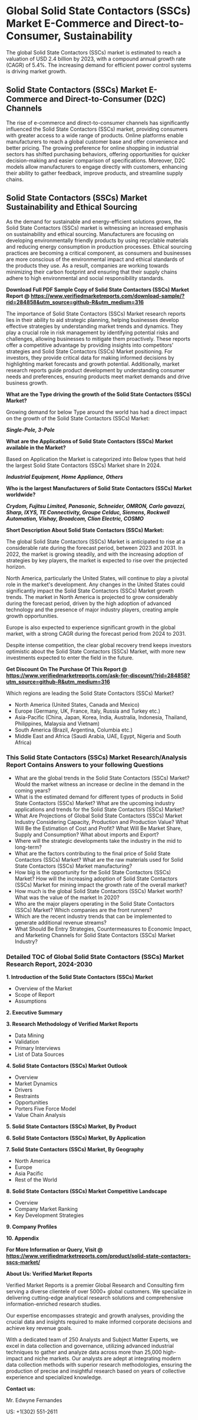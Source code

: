 <h1>Global Solid State Contactors (SSCs) Market E-Commerce and Direct-to-Consumer, Sustainability</h1><p class=""><p>The global Solid State Contactors (SSCs) market is estimated to reach a valuation of USD 2.4 billion by 2023, with a compound annual growth rate (CAGR) of 5.4%. The increasing demand for efficient power control systems is driving market growth.</p><h2>Solid State Contactors (SSCs) Market E-Commerce and Direct-to-Consumer (D2C) Channels</h2><p>The rise of e-commerce and direct-to-consumer channels has significantly influenced the Solid State Contactors (SSCs) market, providing consumers with greater access to a wide range of products. Online platforms enable manufacturers to reach a global customer base and offer convenience and better pricing. The growing preference for online shopping in industrial sectors has shifted purchasing behaviors, offering opportunities for quicker decision-making and easier comparison of specifications. Moreover, D2C models allow manufacturers to engage directly with customers, enhancing their ability to gather feedback, improve products, and streamline supply chains.</p><h2>Solid State Contactors (SSCs) Market Sustainability and Ethical Sourcing</h2><p>As the demand for sustainable and energy-efficient solutions grows, the Solid State Contactors (SSCs) market is witnessing an increased emphasis on sustainability and ethical sourcing. Manufacturers are focusing on developing environmentally friendly products by using recyclable materials and reducing energy consumption in production processes. Ethical sourcing practices are becoming a critical component, as consumers and businesses are more conscious of the environmental impact and ethical standards of the products they use. As a result, companies are working towards minimizing their carbon footprint and ensuring that their supply chains adhere to high environmental and social responsibility standards.</p></p><p class=""><strong>Download Full PDF Sample Copy of Solid State Contactors (SSCs) Market Report @ <a href="https://www.verifiedmarketreports.com/download-sample/?rid=284858&utm_source=github-R&utm_medium=316" target="_blank">https://www.verifiedmarketreports.com/download-sample/?rid=284858&utm_source=github-R&utm_medium=316</a></strong></p><p>The importance of&nbsp;Solid State Contactors (SSCs) Market research reports lies in their ability to aid strategic planning, helping businesses develop effective strategies by understanding market trends and dynamics. They play a crucial role in risk management by identifying potential risks and challenges, allowing businesses to mitigate them proactively. These reports offer a competitive advantage by providing insights into competitors' strategies and Solid State Contactors (SSCs) Market positioning. For investors, they provide critical data for making informed decisions by highlighting market forecasts and growth potential. Additionally, market research reports guide product development by understanding consumer needs and preferences, ensuring products meet market demands and drive business growth.</p><p><strong>What are the&nbsp;Type driving the growth of the Solid State Contactors (SSCs) Market?</strong></p><p id="" class="">Growing demand for below Type around the world has had a direct impact on the growth of the Solid State Contactors (SSCs) Market:</p><p class=""><em><strong>Single-Pole, 3-Pole</strong></em></p><p class=""><strong>What are the&nbsp;Applications&nbsp;of Solid State Contactors (SSCs) Market available in the Market?</strong></p><p id="" class="">Based on Application the Market is categorized into Below types that held the largest Solid State Contactors (SSCs) Market share In 2024.</p><p class=""><em><strong>Industrial Equipment, Home Appliance, Others</strong></em></p><p class=""><strong>Who is the largest Manufacturers of Solid State Contactors (SSCs) Market worldwide?</strong></p><p><em><strong>Crydom, Fujitsu Limited, Panasonic, Schneider, OMRON, Carlo gavazzi, Sharp, IXYS, TE Connectivity, Groupe Celduc, Siemens, Rockwell Automation, Vishay, Broadcom, Clion Electric, COSMO</strong></em></p><p id="" class=""><strong>Short Description About Solid State Contactors (SSCs) Market:</strong></p><p>The global Solid State Contactors (SSCs) Market is anticipated to rise at a considerable rate during the forecast period, between 2023 and 2031. In 2022, the market is growing steadily, and with the increasing adoption of strategies by key players, the market is expected to rise over the projected horizon.</p><p>North America, particularly the United States, will continue to play a pivotal role in the market's development. Any changes in the United States could significantly impact the Solid State Contactors (SSCs) Market growth trends. The market in North America is projected to grow considerably during the forecast period, driven by the high adoption of advanced technology and the presence of major industry players, creating ample growth opportunities.</p><p>Europe is also expected to experience significant growth in the global market, with a strong CAGR during the forecast period from 2024 to 2031.</p><p>Despite intense competition, the clear global recovery trend keeps investors optimistic about the Solid State Contactors (SSCs) Market, with more new investments expected to enter the field in the future.</p><p id="" class=""><strong>Get Discount On The Purchase Of This Report @ <a href="https://www.verifiedmarketreports.com/ask-for-discount/?rid=284858?utm_source=github-R&utm_medium=316" target="_blank">https://www.verifiedmarketreports.com/ask-for-discount/?rid=284858?utm_source=github-R&utm_medium=316</a></strong></p><p class="">Which regions are leading the Solid State Contactors (SSCs) Market?</p><ul><li>North America (United States, Canada and Mexico)</li><li>Europe (Germany, UK, France, Italy, Russia and Turkey etc.)</li><li>Asia-Pacific (China, Japan, Korea, India, Australia, Indonesia, Thailand, Philippines, Malaysia and Vietnam)</li><li>South America (Brazil, Argentina, Columbia etc.)</li><li>Middle East and Africa (Saudi Arabia, UAE, Egypt, Nigeria and South Africa)</li></ul><h3 id="" class="">This Solid State Contactors (SSCs) Market Research/Analysis Report Contains Answers to your following Questions</h3><ul><li>What are the global trends in the Solid State Contactors (SSCs) Market? Would the market witness an increase or decline in the demand in the coming years?</li><li>What is the estimated demand for different types of products in Solid State Contactors (SSCs) Market? What are the upcoming industry applications and trends for the Solid State Contactors (SSCs) Market?</li><li>What Are Projections of Global Solid State Contactors (SSCs) Market Industry Considering Capacity, Production and Production Value? What Will Be the Estimation of Cost and Profit? What Will Be Market Share, Supply and Consumption? What about imports and Export?</li><li>Where will the strategic developments take the industry in the mid to long-term?</li><li>What are the factors contributing to the final price of Solid State Contactors (SSCs) Market? What are the raw materials used for Solid State Contactors (SSCs) Market manufacturing?</li><li>How big is the opportunity for the Solid State Contactors (SSCs) Market? How will the increasing adoption of Solid State Contactors (SSCs) Market for mining impact the growth rate of the overall market?</li><li>How much is the global Solid State Contactors (SSCs) Market worth? What was the value of the market In 2020?</li><li>Who are the major players operating in the Solid State Contactors (SSCs) Market? Which companies are the front runners?</li><li>Which are the recent industry trends that can be implemented to generate additional revenue streams?</li><li>What Should Be Entry Strategies, Countermeasures to Economic Impact, and Marketing Channels for Solid State Contactors (SSCs) Market Industry?</li></ul><h3 id="" class="">Detailed TOC of Global Solid State Contactors (SSCs) Market Research Report, 2024-2030</h3><p id="" class=""><strong>1. Introduction of the Solid State Contactors (SSCs) Market</strong></p><ul><li>Overview of the Market</li><li>Scope of Report</li><li>Assumptions</li></ul><p id="" class=""><strong>2. Executive Summary</strong></p><p id="" class=""><strong>3. Research Methodology of Verified Market Reports</strong></p><ul><li>Data Mining</li><li>Validation</li><li>Primary Interviews</li><li>List of Data Sources</li></ul><p id="" class=""><strong>4. Solid State Contactors (SSCs) Market Outlook</strong></p><ul><li>Overview</li><li>Market Dynamics</li><li>Drivers</li><li>Restraints</li><li>Opportunities</li><li>Porters Five Force Model</li><li>Value Chain Analysis</li></ul><p id="" class=""><strong>5. Solid State Contactors (SSCs) Market, By Product</strong></p><p id="" class=""><strong>6. Solid State Contactors (SSCs) Market, By Application</strong></p><p id="" class=""><strong>7. Solid State Contactors (SSCs) Market, By Geography</strong></p><ul><li>North America</li><li>Europe</li><li>Asia Pacific</li><li>Rest of the World</li></ul><p id="" class=""><strong>8. Solid State Contactors (SSCs) Market Competitive Landscape</strong></p><ul><li>Overview</li><li>Company Market Ranking</li><li>Key Development Strategies</li></ul><p id="" class=""><strong>9. Company Profiles</strong></p><p id="" class=""><strong>10. Appendix</strong></p><p id="" class=""><strong>For More Information or Query, Visit @ <a href="https://www.verifiedmarketreports.com/product/solid-state-contactors-sscs-market/" target="_blank">https://www.verifiedmarketreports.com/product/solid-state-contactors-sscs-market/</a></strong></p><p id="" class=""><strong>About Us: Verified Market Reports</strong></p><p id="" class="">Verified Market Reports is a premier Global Research and Consulting firm serving a diverse clientele of over 5000+ global customers. We specialize in delivering cutting-edge analytical research solutions and comprehensive information-enriched research studies.</p><p id="" class="">Our expertise encompasses strategic and growth analyses, providing the crucial data and insights required to make informed corporate decisions and achieve key revenue goals.</p><p id="" class="">With a dedicated team of 250 Analysts and Subject Matter Experts, we excel in data collection and governance, utilizing advanced industrial techniques to gather and analyze data across more than 25,000 high-impact and niche markets. Our analysts are adept at integrating modern data collection methods with superior research methodologies, ensuring the production of precise and insightful research based on years of collective experience and specialized knowledge.</p><p id="" class=""><strong>Contact us:</strong></p><p id="" class="">Mr. Edwyne Fernandes</p><p id="" class="">US: +1(302) 551-2611</p>